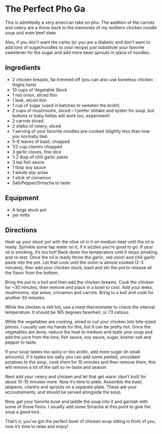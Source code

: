 # The Perfect Pho Ga
This is admittedly a very american take on pho. The addition of the carrots and celery are a throw back to the memories of my mothers chicken noodle soup and even beef stew.

Also, if you don't want the carbs (or you are a diabetic and don’t want to add tons of sugar/noodles to your recipe) just substitute your favorite sweetener for the sugar and add more bean sprouts in place of noodles.

## Ingredients

- 2 chicken breasts, fat trimmed off (you can also use boneless chicken thighs here)
- 10 cups of Vegetable Stock
- 1 red onion, sliced thin
- 1 leek, sliced thin
- 1 cup of sugar (used in batches to sweeten the broth)
- 2 cups of mushrooms, sliced – I prefer shitake and oyster for soup, but buttons or baby bellas will work too, experiment!
- 2 carrots sliced
- 2 stalks of celery, sliced
- 1 serving of your favorite noodles pre-cooked (slightly less than how you normally like)
- 5-6 leaves of basil, chopped
- 1/2 cup cilantro chopped
- 3 garlic cloves, fine dice
- 1-2 tbsp of chili garlic paste
- 3 tsp fish sauce
- 1 tbsp soy sauce
- 1 whole star anise
- 1 stick of cinnamon
- Salt/Pepper/Sriracha to taste

## Equipment

- A large stock pot
- yer mitts

## Directions

Heat up your stock pot with the olive oil in it on medium heat until the oil is ready. Sprinkle some tap water on it, if it sizzles you’re good to go. If your oil is smoking, it’s too hot! Back down the temperature until it stops smoking and re-test.
Once the oil is ready throw the garlic, red onion and chili garlic paste into the pot. Let that cook until the onion is almost cooked (2-3 minutes), then add your chicken stock, basil and stir the pot to release all the flavor from the bottom.

Bring the pot to a boil and then add the chicken breasts. Cook the chicken for ~30 minutes, then remove and place in a bowl to cool. Add your leeks, mushrooms, star anise, cinnamon and carrots. Bring to a boil and cook for another 30 minutes.

While the chicken is still hot, use a meat thermometer to check the internal temperature. It should be 165 degrees farenheit, or 73 celsius.

While the vegetables are cooking, shred or cut your chicken into bite-sized pieces. I usually use my hands for this, but it can be pretty hot. Once the vegetables are done, reduce the heat to medium and taste your soup and add the juice from the lime, fish sauce, soy sauce, sugar, kosher salt and pepper to taste.

If your soup tastes too spicy or too acidic, add more sugar (in small amounts), if it tastes too salty you can add some peeled, uncooked potatoes to the soup, cook them for 10 minutes and then remove them, this will remove a lot of the salt so re-taste and season.

Next add your celery and chicken and let that get warm (don’t boil) for about 10-15 minutes more. Now it’s time to plate. Assemble the basil, jalapeno, cilantro and sprouts on a separate plate. These are your accoutrements, and should be served alongside the soup.

Now, get your favorite bowl and laddle the soup into it and garnish with some of those fixins. I usually add some Sriracha at this point to give the soup a good kick.

That’s it, you’ve got the perfect bowl of chicken soup sitting in front of you, now it’s time to relax and enjoy!
